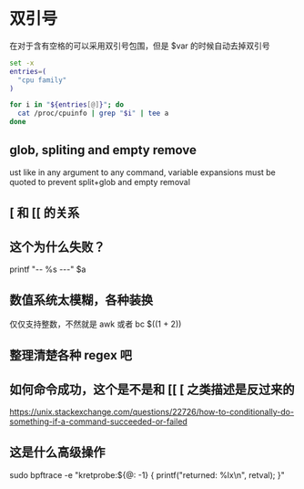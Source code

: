 # 双引号

在对于含有空格的可以采用双引号包围，但是
$var 的时候自动去掉双引号
```sh
set -x
entries=(
  "cpu family"
)

for i in "${entries[@]}"; do
  cat /proc/cpuinfo | grep "$i" | tee a
done
```
## glob, spliting and empty remove

ust like in any argument to any command, variable expansions must be quoted to prevent split+glob and empty removal


## [ 和 [[ 的关系

## 这个为什么失败？
printf "-- %s ---" $a

## 数值系统太模糊，各种装换
仅仅支持整数，不然就是 awk 或者 bc
$((1 + 2))

## 整理清楚各种 regex 吧

## 如何命令成功，这个是不是和 [[ [ 之类描述是反过来的
https://unix.stackexchange.com/questions/22726/how-to-conditionally-do-something-if-a-command-succeeded-or-failed

## 这是什么高级操作
sudo bpftrace -e "kretprobe:${@: -1} { printf(\"returned: %lx\\n\", retval); }"

